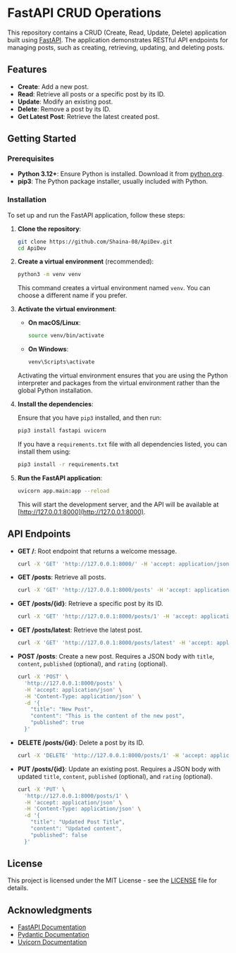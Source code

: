 # FastAPI CRUD Operations

This repository contains a CRUD (Create, Read, Update, Delete) application built using [FastAPI](https://fastapi.tiangolo.com/). The application demonstrates RESTful API endpoints for managing posts, such as creating, retrieving, updating, and deleting posts.

## Features

- **Create**: Add a new post.
- **Read**: Retrieve all posts or a specific post by its ID.
- **Update**: Modify an existing post.
- **Delete**: Remove a post by its ID.
- **Get Latest Post**: Retrieve the latest created post.

## Getting Started

### Prerequisites

- **Python 3.12+**: Ensure Python is installed. Download it from [python.org](https://www.python.org/downloads/).
- **pip3**: The Python package installer, usually included with Python.

### Installation

To set up and run the FastAPI application, follow these steps:

1. **Clone the repository**:

    ```bash
    git clone https://github.com/Shaina-08/ApiDev.git
    cd ApiDev
    ```

2. **Create a virtual environment** (recommended):

    ```bash
    python3 -m venv venv
    ```

    This command creates a virtual environment named `venv`. You can choose a different name if you prefer.

3. **Activate the virtual environment**:

    - **On macOS/Linux**:

      ```bash
      source venv/bin/activate
      ```

    - **On Windows**:

      ```bash
      venv\Scripts\activate
      ```

    Activating the virtual environment ensures that you are using the Python interpreter and packages from the virtual environment rather than the global Python installation.

4. **Install the dependencies**:

    Ensure that you have `pip3` installed, and then run:

    ```bash
    pip3 install fastapi uvicorn
    ```

    If you have a `requirements.txt` file with all dependencies listed, you can install them using:

    ```bash
    pip3 install -r requirements.txt
    ```

5. **Run the FastAPI application**:

    ```bash
    uvicorn app.main:app --reload
    ```

    This will start the development server, and the API will be available at [http://127.0.0.1:8000](http://127.0.0.1:8000).

## API Endpoints

- **GET /**: Root endpoint that returns a welcome message.

    ```bash
    curl -X 'GET' 'http://127.0.0.1:8000/' -H 'accept: application/json'
    ```

- **GET /posts**: Retrieve all posts.

    ```bash
    curl -X 'GET' 'http://127.0.0.1:8000/posts' -H 'accept: application/json'
    ```

- **GET /posts/{id}**: Retrieve a specific post by its ID.

    ```bash
    curl -X 'GET' 'http://127.0.0.1:8000/posts/1' -H 'accept: application/json'
    ```

- **GET /posts/latest**: Retrieve the latest post.

    ```bash
    curl -X 'GET' 'http://127.0.0.1:8000/posts/latest' -H 'accept: application/json'
    ```

- **POST /posts**: Create a new post. Requires a JSON body with `title`, `content`, `published` (optional), and `rating` (optional).

    ```bash
    curl -X 'POST' \
      'http://127.0.0.1:8000/posts' \
      -H 'accept: application/json' \
      -H 'Content-Type: application/json' \
      -d '{
        "title": "New Post",
        "content": "This is the content of the new post",
        "published": true
      }'
    ```

- **DELETE /posts/{id}**: Delete a post by its ID.

    ```bash
    curl -X 'DELETE' 'http://127.0.0.1:8000/posts/1' -H 'accept: application/json'
    ```

- **PUT /posts/{id}**: Update an existing post. Requires a JSON body with updated `title`, `content`, `published` (optional), and `rating` (optional).

    ```bash
    curl -X 'PUT' \
      'http://127.0.0.1:8000/posts/1' \
      -H 'accept: application/json' \
      -H 'Content-Type: application/json' \
      -d '{
        "title": "Updated Post Title",
        "content": "Updated content",
        "published": false
      }'
    ```

## License

This project is licensed under the MIT License - see the [LICENSE](LICENSE) file for details.

## Acknowledgments

- [FastAPI Documentation](https://fastapi.tiangolo.com/)
- [Pydantic Documentation](https://pydantic-docs.helpmanual.io/)
- [Uvicorn Documentation](https://www.uvicorn.org/)
